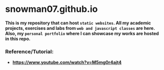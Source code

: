 # snowman07.github.io

<b>This is my repository that can host `static websites`. All my academic projects, exercises and labs from `web and javascript classes` are here. Also, my `personal portfolio` where I can showcase my works are hosted in this repo.

### Reference/Tutorial:
 - https://www.youtube.com/watch?v=M5mg0r4ajt4
